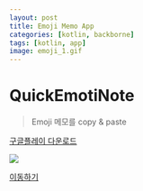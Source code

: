 ```yaml
---
layout: post
title: Emoji Memo App 
categories: [kotlin, backborne]
tags: [kotlin, app]
image: emoji_1.gif
---
```


# QuickEmotiNote

> Emoji 메모를 copy & paste

[구글플레이 다운로드](https://play.google.com/store/apps/details?id=com.psw.quickemotinote)

![](/images/emoji_1.gif)

[이동하기](https://github.com/VintageAppMaker/QuickEmotiNote)

